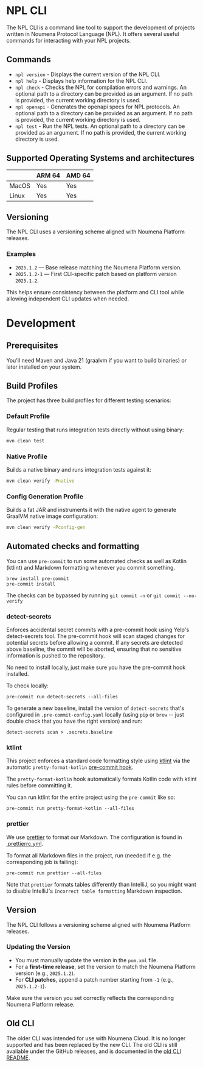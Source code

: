 # NPL CLI

The NPL CLI is a command line tool to support the development of projects written in Noumena Protocol Language (NPL). It
offers several useful commands for interacting with your NPL projects.

## Commands

- `npl version` - Displays the current version of the NPL CLI.
- `npl help` - Displays help information for the NPL CLI.
- `npl check` - Checks the NPL for compilation errors and warnings. An optional path to a directory can be provided as
  an argument. If no path is provided, the current working directory is used.
- `npl openapi` - Generates the openapi specs for NPL protocols. An optional path to a directory can be provided as an
  argument. If no path is provided, the current working directory is used.
- `npl test` - Run the NPL tests. An optional path to a directory can be provided as an argument. If no path is
  provided, the current working directory is used.

## Supported Operating Systems and architectures

|       | ARM 64 | AMD 64 |
| ----- | ------ | ------ |
| MacOS | Yes    | Yes    |
| Linux | Yes    | Yes    |

## Versioning

The NPL CLI uses a versioning scheme aligned with Noumena Platform releases.

### Examples

- `2025.1.2` — Base release matching the Noumena Platform version.
- `2025.1.2-1` — First CLI-specific patch based on platform version `2025.1.2`.

This helps ensure consistency between the platform and CLI tool while allowing independent CLI updates when needed.

# Development

## Prerequisites

You'll need Maven and Java 21 (graalvm if you want to build binaries) or later installed on your system.

## Build Profiles

The project has three build profiles for different testing scenarios:

### Default Profile

Regular testing that runs integration tests directly without using binary:

```bash
mvn clean test
```

### Native Profile

Builds a native binary and runs integration tests against it:

```bash
mvn clean verify -Pnative
```

### Config Generation Profile

Builds a fat JAR and instruments it with the native agent to generate GraalVM native image configuration:

```bash
mvn clean verify -Pconfig-gen
```

## Automated checks and formatting

You can use `pre-commit` to run some automated checks as well as Kotlin (ktlint) and Markdown formatting whenever you
commit something.

```shell
brew install pre-commit
pre-commit install
```

The checks can be bypassed by running `git commit -n` or `git commit --no-verify`

### detect-secrets

Enforces accidental secret commits with a pre-commit hook using Yelp's detect-secrets tool. The pre-commit hook will
scan staged changes for potential secrets before allowing a commit. If any secrets are detected above baseline, the
commit will be aborted, ensuring that no sensitive information is pushed to the repository.

No need to install locally, just make sure you have the pre-commit hook installed.

To check locally:

```shell
pre-commit run detect-secrets --all-files
```

To generate a new baseline, install the version of `detect-secrets` that's configured in `.pre-commit-config.yaml`
locally (using `pip` or `brew` -- just double check that you have the right version) and run:

```shell
detect-secrets scan > .secrets.baseline
```

### ktlint

This project enforces a standard code formatting style using [ktlint](https://github.com/pinterest/ktlint) via the
automatic `pretty-format-kotlin` [pre-commit hook](https://github.com/macisamuele/language-formatters-pre-commit-hooks).

The `pretty-format-kotlin` hook automatically formats Kotlin code with ktlint rules before committing it.

You can run ktlint for the entire project using the `pre-commit` like so:

```shell
pre-commit run pretty-format-kotlin --all-files
```

### prettier

We use [prettier](https://prettier.io) to format our Markdown. The configuration is found in
[.prettierrc.yml](.prettierrc.yml).

To format all Markdown files in the project, run (needed if e.g. the corresponding job is failing):

```shell
pre-commit run prettier --all-files
```

Note that `prettier` formats tables differently than IntelliJ, so you might want to disable IntelliJ's
`Incorrect table formatting` Markdown inspection.

## Version

The NPL CLI follows a versioning scheme aligned with Noumena Platform releases.

### Updating the Version

- You must manually update the version in the `pom.xml` file.
- For a **first-time release**, set the version to match the Noumena Platform version (e.g., `2025.1.2`).
- For **CLI patches**, append a patch number starting from `-1` (e.g., `2025.1.2-1`).

Make sure the version you set correctly reflects the corresponding Noumena Platform release.

## Old CLI

The older CLI was intended for use with Noumena Cloud. It is no longer supported and has been replaced by the new CLI.
The old CLI is still available under the GitHub releases, and is documented in the [old CLI README](OLD-CLI-README.md).
